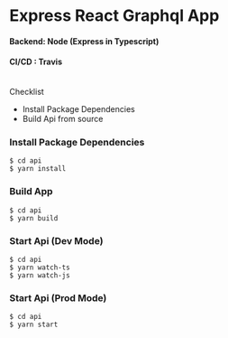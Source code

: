 # Express React Graphql App

#### Backend: Node (Express in Typescript)
#### CI/CD : Travis

<br>
Checklist

- Install Package Dependencies
- Build Api from source



### Install Package Dependencies
```
$ cd api
$ yarn install
```

### Build App
```
$ cd api
$ yarn build
```

### Start Api (Dev Mode)
```
$ cd api
$ yarn watch-ts
$ yarn watch-js
```

### Start Api (Prod Mode)
```
$ cd api
$ yarn start
```